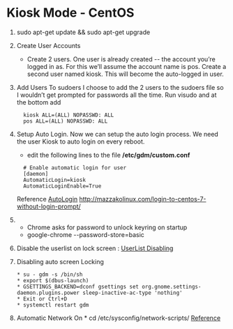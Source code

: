 # Kiosk Mode - CentOS

1. sudo apt-get update && sudo apt-get upgrade
2. Create User Accounts
   * Create 2 users. One user is already created -- the account you’re logged in as. For this we’ll assume the account name is      pos. Create a second user named kiosk. This will become the auto-logged in user.
3. Add Users To sudoers I choose to add the 2 users to the sudoers file so I wouldn’t get prompted for passwords all the time.    Run visudo and at the bottom add
    ~~~
      kiosk ALL=(ALL) NOPASSWD: ALL
      pos ALL=(ALL) NOPASSWD: ALL
4. Setup Auto Login. Now we can setup the auto login process. We need the user Kiosk to auto login on every reboot. 
   * edit the following lines to the file __/etc/gdm/custom.conf__
    ~~~~~ 
      # Enable automatic login for user
      [daemon]
      AutomaticLogin=kiosk
      AutomaticLoginEnable=True 
    ~~~~~    
    Reference [AutoLogin](https://wiki.archlinux.org/index.php/GDM)
    http://mazzakolinux.com/login-to-centos-7-without-login-prompt/
    
5. * Chrome asks for password to unlock keyring on startup
   * google-chrome --password-store=basic
6. Disable the userlist on lock screen : [UserList Disabling](https://help.gnome.org/admin/system-admin-guide/stable/login-userlist-disable.html.en)
7. Disabling auto screen Locking
    ~~~~~~
   * su - gdm -s /bin/sh
   * export $(dbus-launch)
   * GSETTINGS_BACKEND=dconf gsettings set org.gnome.settings-daemon.plugins.power sleep-inactive-ac-type 'nothing'
   * Exit or Ctrl+D
   * systemctl restart gdm
   
8. Automatic Network On 
        * cd /etc/sysconfig/network-scripts/ [Reference](https://wiki.centos.org/FAQ/CentOS7) 
     
